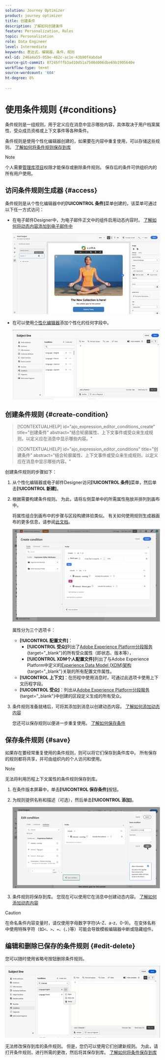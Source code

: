 ```yaml
---
solution: Journey Optimizer
product: journey optimizer
title: 创建条件
description: 了解如何创建条件
feature: Personalization, Rules
topic: Personalization
role: Data Engineer
level: Intermediate
keywords: 表达式，编辑器，条件，规则
exl-id: 246a4a55-059e-462c-ac1e-43b90f4abda4
source-git-commit: 87245fffb3ad10d51a7500d006dbe69b1905640e
workflow-type: tm+mt
source-wordcount: '604'
ht-degree: 8%

---
```


# 使用条件规则 {#conditions}

条件规则是一组规则，用于定义应在消息中显示哪些内容，具体取决于用户档案属性、受众成员资格或上下文事件等各种条件。

条件规则是使用个性化编辑器创建的，如果要在内容中重复使用，可以存储这些规则。 [了解如何将条件规则保存到库](#save)

>[!NOTE]
>
>个人需要[管理库项目](../administration/ootb-product-profiles.md)权限才能保存或删除条件规则。 保存后的条件可供组织内的所有用户使用。

## 访问条件规则生成器 {#access}

条件规则是从个性化编辑器中的&#x200B;**[!UICONTROL 条件]**&#x200B;菜单创建的，该菜单可通过以下任一方式访问：

* 在电子邮件Designer中，为电子邮件正文中的组件启用动态内容时。 [了解如何将动态内容添加到电子邮件中](dynamic-content.md#emails)

  ![](assets/conditions-access-email.png)

* 在可以使用[个性化编辑器](personalization-build-expressions.md)添加个性化的任何字段中。

  ![](assets/conditions-access-editor.png)

## 创建条件规则 {#create-condition}

>[!CONTEXTUALHELP]
>id="ajo_expression_editor_conditions_create"
>title="创建条件"
>abstract="结合轮廓属性、上下文事件或受众来生成规则，以定义应在消息中显示哪些内容。"

>[!CONTEXTUALHELP]
>id="ajo_expression_editor_conditions"
>title="创建条件"
>abstract="结合轮廓属性、上下文事件或受众来生成规则，以定义应在消息中显示哪些内容。"

创建条件规则的步骤如下：

1. 从个性化编辑器或电子邮件Designer访问&#x200B;**[!UICONTROL 条件]**&#x200B;菜单，然后单击&#x200B;**[!UICONTROL 新建]**。

1. 根据需要构建条件规则。 为此，请将左侧菜单中的所需属性拖放并排列到画布中。

   将属性组合到画布中的步骤与区段构建体验类似。 有关如何使用规则生成器画布的更多信息，请参阅[此文档](https://experienceleague.adobe.com/docs/experience-platform/segmentation/ui/segment-builder.html#rule-builder-canvas)。

   ![](assets/conditions-create.png)

   属性分为三个选项卡：

   * **[!UICONTROL 配置文件]**：
      * **[!UICONTROL 受众]**&#x200B;列出了[Adobe Experience Platform分段服务](https://experienceleague.adobe.com/docs/experience-platform/segmentation/home.html?lang=zh-Hans){target="_blank"}的所有受众属性（即状态、版本等），
      * **[!UICONTROL XDM个人配置文件]**&#x200B;列出了与Adobe Experience Platform中定义的[Experience Data Model (XDM)架构](https://experienceleague.adobe.com/docs/experience-platform/xdm/home.html){target="_blank"}关联的所有配置文件属性。
   * **[!UICONTROL 上下文]**：在历程中使用消息时，可通过此选项卡使用上下文历程字段。
   * **[!UICONTROL 受众]**：列出从[Adobe Experience Platform分段服务](https://experienceleague.adobe.com/docs/experience-platform/segmentation/home.html?lang=zh-Hans){target="_blank"}中创建的区段定义生成的所有受众。

1. 条件规则准备就绪后，可将其添加到消息以创建动态内容。 [了解如何添加动态内容](dynamic-content.md)

   您还可以保存规则以便进一步重复使用。 [了解如何保存条件](#save)

## 保存条件规则 {#save}

如果存在要经常重复使用的条件规则，则可以将它们保存到条件库中。 所有保存的规则都将共享，并可由组织内的个人访问和使用。

>[!NOTE]
>
>无法将利用历程上下文属性的条件规则保存到库。

1. 在条件版本屏幕中，单击&#x200B;**[!UICONTROL 保存条件]**&#x200B;按钮。

1. 为规则提供名称和描述（可选），然后单击&#x200B;**[!UICONTROL 添加]**。

   ![](assets/conditions-name-description.png)

1. 条件规则将保存到库。 您现在可以使用它在消息中创建动态内容。 [了解如何添加动态内容](dynamic-content.md)


>[!CAUTION]
>
>在命名条件内容变量时，请仅使用字母数字字符(A-Z、a-z、0-9)。 在变体名称中使用特殊字符（如`<`、`>`、`=`、`{`、`}`等）可能会导致模板编辑器中断或隐藏组件。

## 编辑和删除已保存的条件规则 {#edit-delete}

您可以随时使用省略号按钮删除条件规则。

![](assets/conditions-open.png)

无法修改保存到库的条件规则。 但是，您仍可以使用它们创建新规则。 为此，请打开条件规则，进行所需的更改，然后将其保存到库。 [了解如何将条件保存到库](#save)
